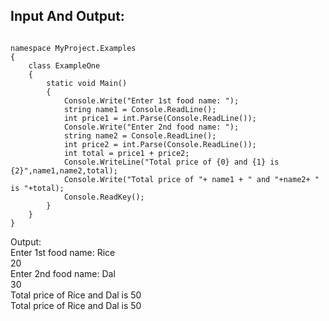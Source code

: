 ## Input And Output:
<pre><code class='language-cs'>
namespace MyProject.Examples
{
    class ExampleOne
    {
        static void Main()
        {
            Console.Write("Enter 1st food name: ");
            string name1 = Console.ReadLine();
            int price1 = int.Parse(Console.ReadLine());
            Console.Write("Enter 2nd food name: ");
            string name2 = Console.ReadLine();
            int price2 = int.Parse(Console.ReadLine());
            int total = price1 + price2;
            Console.WriteLine("Total price of {0} and {1} is {2}",name1,name2,total);
            Console.Write("Total price of "+ name1 + " and "+name2+ " is "+total);
            Console.ReadKey();
        }
    }
}
</code></pre>
Output:<br/>
Enter 1st food name: Rice<br/>
20<br/>
Enter 2nd food name: Dal<br/>
30<br/>
Total price of Rice and Dal is 50<br/>
Total price of Rice and Dal is 50<br/>
